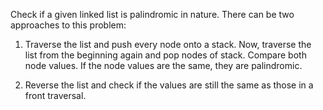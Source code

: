 Check if a given linked list is palindromic in nature. 
There can be two approaches to this problem: 

1) Traverse the list and push every node onto a stack. Now, traverse the list from the beginning again and pop nodes of stack. Compare both node values. If the node values are the same, they are palindromic. 

2) Reverse the list and check if the values are still the same as those in a front traversal. 
